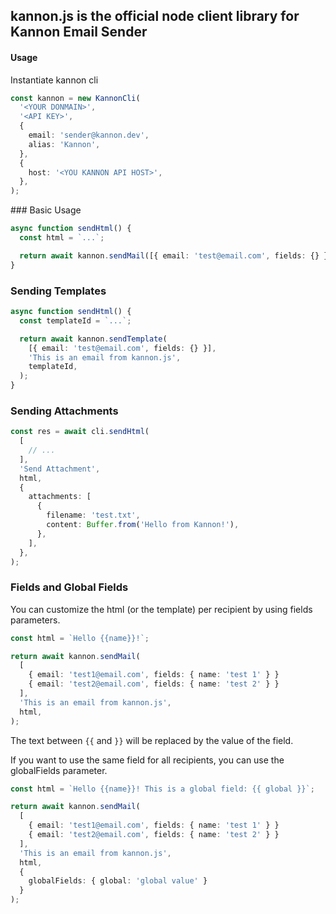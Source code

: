 ## kannon.js is the official node client library for Kannon Email Sender

#### Usage

Instantiate kannon cli

```ts
const kannon = new KannonCli(
  '<YOUR DONMAIN>',
  '<API KEY>',
  {
    email: 'sender@kannon.dev',
    alias: 'Kannon',
  },
  {
    host: '<YOU KANNON API HOST>',
  },
);
```

### Basic Usage

```ts
async function sendHtml() {
  const html = `...`;

  return await kannon.sendMail([{ email: 'test@email.com', fields: {} }], 'This is an email from kannon.js', html);
}
```

### Sending Templates

```ts
async function sendHtml() {
  const templateId = `...`;

  return await kannon.sendTemplate(
    [{ email: 'test@email.com', fields: {} }],
    'This is an email from kannon.js',
    templateId,
  );
}
```

### Sending Attachments

```ts
const res = await cli.sendHtml(
  [
    // ...
  ],
  'Send Attachment',
  html,
  {
    attachments: [
      {
        filename: 'test.txt',
        content: Buffer.from('Hello from Kannon!'),
      },
    ],
  },
);
```

### Fields and Global Fields

You can customize the html (or the template) per recipient by using fields parameters.

```ts
const html = `Hello {{name}}!`;

return await kannon.sendMail(
  [
    { email: 'test1@email.com', fields: { name: 'test 1' } }
    { email: 'test2@email.com', fields: { name: 'test 2' } }
  ],
  'This is an email from kannon.js',
  html,
);
```

The text between `{{` and `}}` will be replaced by the value of the field.

If you want to use the same field for all recipients, you can use the globalFields parameter.

```ts
const html = `Hello {{name}}! This is a global field: {{ global }}`;

return await kannon.sendMail(
  [
    { email: 'test1@email.com', fields: { name: 'test 1' } }
    { email: 'test2@email.com', fields: { name: 'test 2' } }
  ],
  'This is an email from kannon.js',
  html,
  {
    globalFields: { global: 'global value' }
  }
);
```
